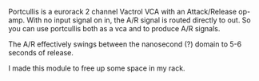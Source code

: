 Portcullis is a eurorack 2 channel Vactrol VCA with an Attack/Release op-amp. With no input signal on in, the A/R signal is routed directly to out. So you can use portcullis both as a vca and to produce A/R signals.

The A/R effectively swings between the nanosecond (?) domain to 5-6 seconds of release. 

I made this module to free up some space in my rack. 
